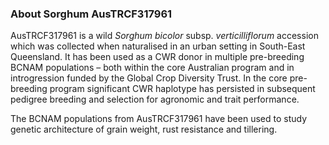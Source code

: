 ### About Sorghum AusTRCF317961
AusTRCF317961 is a wild *Sorghum bicolor* subsp. *verticilliflorum* accession which was collected when naturalised in an urban setting in South-East Queensland. It has been used as a CWR donor in multiple pre-breeding BCNAM populations – both within the core Australian program and in introgression funded by the Global Crop Diversity Trust. In the core pre-breeding program significant CWR haplotype has persisted in subsequent pedigree breeding and selection for agronomic and trait performance.

The BCNAM populations from AusTRCF317961 have been used to study genetic architecture of grain weight, rust resistance and tillering.
